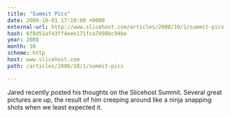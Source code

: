 ```yaml
---
title: "Summit Pics"
date: 2008-10-01 17:10:00 +0000
external-url: http://www.slicehost.com/articles/2008/10/1/summit-pics
hash: 6f8d51af43ff4eee171fca7d98bc94be
year: 2008
month: 10
scheme: http
host: www.slicehost.com
path: /articles/2008/10/1/summit-pics

---
```


Jared recently posted his thoughts on the Slicehost Summit. Several great pictures are up, the result of him creeping around like a ninja snapping shots when we least expected it.

